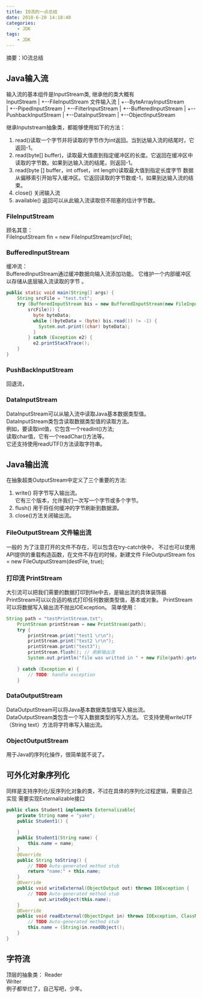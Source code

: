 ```yaml
---
title: IO流的一点总结
date: 2018-6-20 14:18:40
categories:
	- JDK
tags:
	- JDK
---
```

摘要：IO流总结
<!-- more -->
## Java输入流
输入流的基本组件是InputStream类, 继承他的类大概有  
	InputStream
	 |
	 +--FileInputStream 文件输入流
	 |
	 +--ByteArrayInputStream  
	 |
	 +--PipedInputStream
	 |
	 +--FilterInputStream
	 |
	 +--BufferedInputStream 
	 |
	 +--PushbackInputStream 
	 |
	 +--DataInputStream 
	 |
	 +--ObjectInputStream

继承Inputstream抽象类，都能够使用如下的方法：
1. read()读取一个字节并将读取的字节作为int返回。当到达输入流的结尾时，它返回-1。
2. read(byte[] buffer)，读取最大值直到指定缓冲区的长度。它返回在缓冲区中读取的字节数。如果到达输入流的结尾，则返回-1。
3. read(byte [] buffer，int offset，int length)读取最大值到指定长度字节 数据从偏移索引开始写入缓冲区。它返回读取的字节数或-1，如果到达输入流的结束。
4. close() 关闭输入流
5. available() 返回可以从此输入流读取但不阻塞的估计字节数。

### FileInputStream
顾名其意：  
FileInputStream fin  = new FileInputStream(srcFile);

### BufferedInputStream
缓冲流：  
BufferedInputStream通过缓冲数据向输入流添加功能。
它维护一个内部缓冲区以存储从底层输入流读取的字节
。
```java
public static void main(String[] args) {
	String srcFile = "test.txt";
	try (BufferedInputStream bis = new BufferedInputStream(new FileInputStream(
	    srcFile))) {
		  byte byteData;
		  while ((byteData = (byte) bis.read()) != -1) {
		    System.out.print((char) byteData);
		  }
		} catch (Exception e2) {
		  e2.printStackTrace();
	}
}
```
### PushBackInputStream
回退流，

### DataInputStream
DataInputStream可以从输入流中读取Java基本数据类型值。  
DataInputStream类包含读取数据类型值的读取方法。  
例如，要读取int值，它包含一个readInt()方法;  
读取char值，它有一个readChar()方法等。  
它还支持使用readUTF()方法读取字符串。

## Java输出流
在抽象超类OutputStream中定义了三个重要的方法:
1. write() 将字节写入输出流。  
它有三个版本，允许我们一次写一个字节或多个字节。
2. flush() 用于将任何缓冲的字节刷新到数据源。
3. close()方法关闭输出流。
### FileOutputStream 文件输出流
一般的 为了注意打开的文件不存在，可以包含在try-catch快中， 不过也可以使用API提供的重载构造函数，在文件不存在的时候，新建文件
FileOutputStream fos   = new FileOutputStream(destFile, true);

###  打印流 PrintStream
大引流可以把我们需要的数据打印到file中去，是输出流的具体装饰器
PrintStream可以以合适的格式打印任何数据类型值，基本或对象。
PrintStream可以将数据写入输出流不抛出IOException。
简单使用：  
```java
String path = "testPrintStream.txt";
	PrintStream printStream = new PrintStream(path);
	try {
		printStream.print("test1 \r\n");
		printStream.print("test2 \r\n");
		printStream.print("test3");
		printStream.flush(); // 刷新输出流
		System.out.println("file was writted in " + new File(path).getAbsolutePath());
		
	} catch (Exception e) {
		// TODO: handle exception
	}
```
### DataOutputStream
DataOutputStream可以将Java基本数据类型值写入输出流。  
DataOutputStream类包含一个写入数据类型的写入方法。  它支持使用writeUTF（String text）方法将字符串写入输出流。

### ObjectOutputStream
用于Java的序列化操作，很简单就不说了。

## 可外化对象序列化
同样是支持序列化/反序列化对象的类，不过在具体的序列化过程逻辑，需要自己实现
需要实现Externalizable接口
```java
public class Student1 implements Externalizable{
	private String name = "yake";
	public Student1() {
		
	}
	public Student1(String name) {
		this.name = name;
	}
	@Override
	public String toString() {
		// TODO Auto-generated method stub
		return "name:" + this.name;
	}
	@Override
	public void writeExternal(ObjectOutput out) throws IOException {
		// TODO Auto-generated method stub
			out.writeObject(this.name);
	}
	@Override
	public void readExternal(ObjectInput in) throws IOException, ClassNotFoundException {
		// TODO Auto-generated method stub
		this.name = (String)in.readObject();
	}
}
```
## 字符流
顶层的抽象类：
Reader  
Writer  
例子都举烂了，自己写吧，少年。


